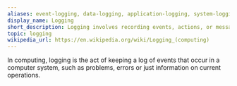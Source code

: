 ```yaml
---
aliases: event-logging, data-logging, application-logging, system-logging, error-logging, audit-trail, logging-framework, log-analysis
display_name: Logging
short_description: Logging involves recording events, actions, or messages that occur in a software application for analysis, debugging, and monitoring purposes.
topic: logging
wikipedia_url: https://en.wikipedia.org/wiki/Logging_(computing)
---
```

In computing, logging is the act of keeping a log of events that occur in a computer system, such as problems, errors or just information on current operations.
